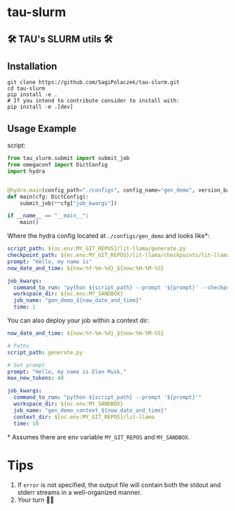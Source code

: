 # tau-slurm
## 🛠️ TAU's SLURM utils 🛠️
## Installation
```
git clone https://github.com/SagiPolaczek/tau-slurm.git
cd tau-slurm
pip install -e .
# If you intend to contribute consider to install with:
pip install -e .[dev]
```

## Usage Example

script:
```python
from tau_slurm.submit import submit_job
from omegaconf import DictConfig
import hydra


@hydra.main(config_path="./configs", config_name="gen_demo", version_base="1.2")
def main(cfg: DictConfig):
    submit_job(**cfg["job_kwargs"])

if __name__ == "__main__":
    main()
```

Where the hydra config located at `./configs/gen_demo` and looks like*:
```yaml
script_path: ${oc.env:MY_GIT_REPOS}/lit-llama/generate.py
checkpoint_path: ${oc.env:MY_GIT_REPOS}/lit-llama/checkpoints/lit-llama/7B/lit-llama.pth
prompt: "Hello, my name is"
now_date_and_time: ${now:%Y-%m-%d}_${now:%H-%M-%S}

job_kwargs:
  command_to_run: "python ${script_path} --prompt '${prompt}' --checkpoint_path '${checkpoint_path}'"
  workspace_dir: ${oc.env:MY_SANDBOX}
  job_name: "gen_demo_${now_date_and_time}"
  time: 1
  ```

You can also deploy your job within a context dir:
```yaml
now_date_and_time: ${now:%Y-%m-%d}_${now:%H-%M-%S}

# Paths
script_path: generate.py

# Set prompt
prompt: "Hello, my name is Elon Musk,"
max_new_tokens: 40

job_kwargs:
  command_to_run: "python ${script_path} --prompt '${prompt}'"
  workspace_dir: ${oc.env:MY_SANDBOX}
  job_name: "gen_demo_context_${now_date_and_time}"
  context_dir: ${oc.env:MY_GIT_REPOS}/lit-llama
  time: 10

```


\* Assumes there are env variable `MY_GIT_REPOS` and `MY_SANDBOX`.


# Tips
1. If `error` is not specified, the output file will contain both the stdout and stderr streams in a well-organized manner.
2. Your turn 🫵🏼
